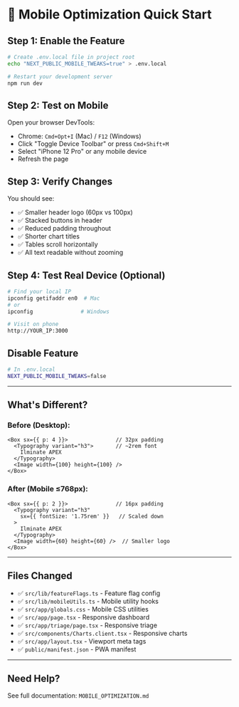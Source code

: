 # 🚀 Mobile Optimization Quick Start

## Step 1: Enable the Feature
```bash
# Create .env.local file in project root
echo "NEXT_PUBLIC_MOBILE_TWEAKS=true" > .env.local

# Restart your development server
npm run dev
```

## Step 2: Test on Mobile
Open your browser DevTools:
- Chrome: `Cmd+Opt+I` (Mac) / `F12` (Windows)
- Click "Toggle Device Toolbar" or press `Cmd+Shift+M`
- Select "iPhone 12 Pro" or any mobile device
- Refresh the page

## Step 3: Verify Changes
You should see:
- ✅ Smaller header logo (60px vs 100px)
- ✅ Stacked buttons in header
- ✅ Reduced padding throughout
- ✅ Shorter chart titles
- ✅ Tables scroll horizontally
- ✅ All text readable without zooming

## Step 4: Test Real Device (Optional)
```bash
# Find your local IP
ipconfig getifaddr en0  # Mac
# or
ipconfig               # Windows

# Visit on phone
http://YOUR_IP:3000
```

## Disable Feature
```bash
# In .env.local
NEXT_PUBLIC_MOBILE_TWEAKS=false
```

---

## What's Different?

### Before (Desktop):
```tsx
<Box sx={{ p: 4 }}>               // 32px padding
  <Typography variant="h3">       // ~2rem font
    Ilminate APEX
  </Typography>
  <Image width={100} height={100} />
</Box>
```

### After (Mobile ≤768px):
```tsx
<Box sx={{ p: 2 }}>               // 16px padding  
  <Typography variant="h3" 
    sx={{ fontSize: '1.75rem' }}   // Scaled down
  >
    Ilminate APEX
  </Typography>
  <Image width={60} height={60} />  // Smaller logo
</Box>
```

---

## Files Changed
- ✅ `src/lib/featureFlags.ts` - Feature flag config
- ✅ `src/lib/mobileUtils.ts` - Mobile utility hooks
- ✅ `src/app/globals.css` - Mobile CSS utilities
- ✅ `src/app/page.tsx` - Responsive dashboard
- ✅ `src/app/triage/page.tsx` - Responsive triage
- ✅ `src/components/Charts.client.tsx` - Responsive charts
- ✅ `src/app/layout.tsx` - Viewport meta tags
- ✅ `public/manifest.json` - PWA manifest

---

## Need Help?
See full documentation: `MOBILE_OPTIMIZATION.md`

